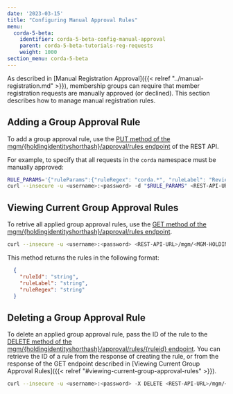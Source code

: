 ```yaml
---
date: '2023-03-15'
title: "Configuring Manual Approval Rules"
menu:
  corda-5-beta:
    identifier: corda-5-beta-config-manual-approval
    parent: corda-5-beta-tutorials-reg-requests
    weight: 1000
section_menu: corda-5-beta
---
```

As described in [Manual Registration Approval]({{< relref "../manual-registration.md" >}}), membership groups can require that member registration requests are manually approved (or declined). This section describes how to manage manual registration rules.

## Adding a Group Approval Rule

To add a group approval rule, use the [PUT method of the mgm/{holdingidentityshorthash}/approval/rules endpoint](../../rest-api/C5_OpenAPI.html#tag/MGM-API/operation/post_mgm__holdingidentityshorthash__approval_rules) of the REST API.

For example, to specify that all requests in the `corda` namespace must be manually approved:

```bash
RULE_PARAMS='{"ruleParams":{"ruleRegex": "corda.*", "ruleLabel": "Review all changes to keys in the Corda namespace"}}'
curl --insecure -u <username>:<password> -d "$RULE_PARAMS" <REST-API-URL>/mgm/<MGM-HOLDING-ID>/approval/rules
```

## Viewing Current Group Approval Rules

To retrive all applied group approval rules, use the [GET method of the
mgm/{holdingidentityshorthash}/approval/rules endpoint](../../rest-api/C5_OpenAPI.html#tag/MGM-API/operation/get_mgm__holdingidentityshorthash__approval_rules).

```bash
curl --insecure -u <username>:<password> <REST-API-URL>/mgm/<MGM-HOLDING-ID>/approval/rules
```

This method returns the rules in the following format:
```JSON
  {
    "ruleId": "string",
    "ruleLabel": "string",
    "ruleRegex": "string"
  }
```

## Deleting a Group Approval Rule

To delete an applied group approval rule, pass the ID of the rule to the [DELETE method of the
mgm/{holdingidentityshorthash}/approval/rules/{ruleid} endpoint](../../rest-api/C5_OpenAPI.html#tag/MGM-API/operation/delete_mgm__holdingidentityshorthash__approval_rules__ruleid_). You can retrieve the ID of a rule from the response of creating the rule, or from the response of the GET endpoint described in [Viewing Current Group Approval Rules]({{< relref "#viewing-current-group-approval-rules" >}}).

```bash
curl --insecure -u <username>:<password> -X DELETE <REST-API-URL>/mgm/<MGM-HOLDING-ID>/approval/rules/<RULE-ID>
```